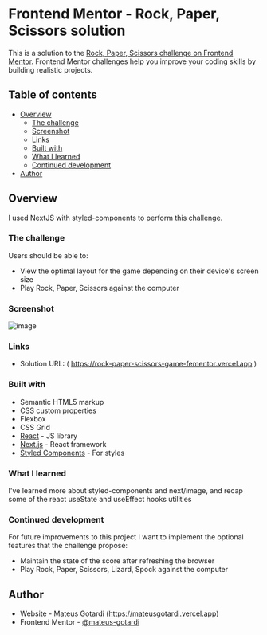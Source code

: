 # Frontend Mentor - Rock, Paper, Scissors solution

This is a solution to the [Rock, Paper, Scissors challenge on Frontend Mentor](https://www.frontendmentor.io/challenges/rock-paper-scissors-game-pTgwgvgH). Frontend Mentor challenges help you improve your coding skills by building realistic projects. 

## Table of contents

- [Overview](#overview)
  - [The challenge](#the-challenge)
  - [Screenshot](#screenshot)
  - [Links](#links)
  - [Built with](#built-with)
  - [What I learned](#what-i-learned)
  - [Continued development](#continued-development)
- [Author](#author)

## Overview
I used NextJS with styled-components to perform this challenge.
### The challenge

Users should be able to:

- View the optimal layout for the game depending on their device's screen size
- Play Rock, Paper, Scissors against the computer

### Screenshot
![image](https://user-images.githubusercontent.com/98918812/184067317-b6142642-41c8-4667-9c7a-4136759de77f.png)

### Links

- Solution URL: ( https://rock-paper-scissors-game-fementor.vercel.app )

### Built with

- Semantic HTML5 markup
- CSS custom properties
- Flexbox
- CSS Grid
- [React](https://reactjs.org/) - JS library
- [Next.js](https://nextjs.org/) - React framework
- [Styled Components](https://styled-components.com/) - For styles
### What I learned

I've learned more about styled-components and next/image, and recap some of the react useState and useEffect hooks utilities

### Continued development
For future improvements to this project I want to implement the optional features that the challenge propose:
- Maintain the state of the score after refreshing the browser
- Play Rock, Paper, Scissors, Lizard, Spock against the computer

## Author

- Website - Mateus Gotardi (https://mateusgotardi.vercel.app)
- Frontend Mentor - [@mateus-gotardi](https://www.frontendmentor.io/profile/mateus-gotardi)
